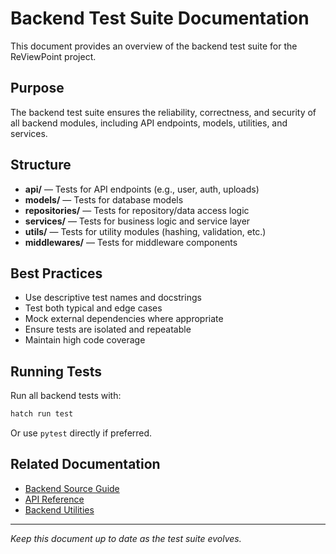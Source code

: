 # Backend Test Suite Documentation

This document provides an overview of the backend test suite for the ReViewPoint project.

## Purpose

The backend test suite ensures the reliability, correctness, and security of all backend modules, including API endpoints, models, utilities, and services.

## Structure

- **api/** — Tests for API endpoints (e.g., user, auth, uploads)
- **models/** — Tests for database models
- **repositories/** — Tests for repository/data access logic
- **services/** — Tests for business logic and service layer
- **utils/** — Tests for utility modules (hashing, validation, etc.)
- **middlewares/** — Tests for middleware components

## Best Practices

- Use descriptive test names and docstrings
- Test both typical and edge cases
- Mock external dependencies where appropriate
- Ensure tests are isolated and repeatable
- Maintain high code coverage

## Running Tests

Run all backend tests with:

```sh
hatch run test
```

Or use `pytest` directly if preferred.

## Related Documentation

- [Backend Source Guide](../../backend-source-guide.md)
- [API Reference](../../api-reference.md)
- [Backend Utilities](../../src/utils/README.md)

---

*Keep this document up to date as the test suite evolves.*
